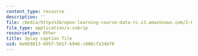 ```yaml
---
content_type: resource
description: ''
file: /media/https%3A/open-learning-course-data-rc.s3.amazonaws.com/2-003sc-engineering-dynamics-fall-2011/6e669813895f501fb946c006cfa34bf0_zNCBDrnT05E.vtt
file_type: application/x-subrip
resourcetype: Other
title: 3play caption file
uid: 6e669813-895f-501f-b946-c006cfa34bf0
---
```

